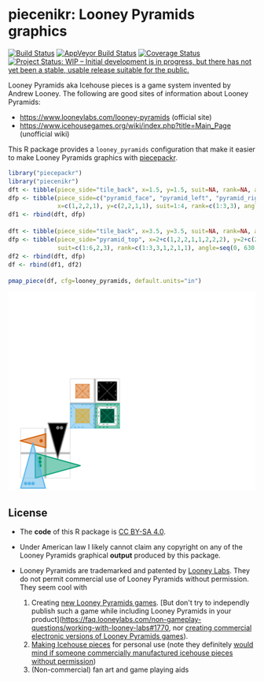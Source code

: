 piecenikr: Looney Pyramids graphics
===================================

[![Build Status](https://travis-ci.org/piecepackr/piecenikr.svg?branch=master)](https://travis-ci.org/piecepackr/piecenikr)
[![AppVeyor Build Status](https://ci.appveyor.com/api/projects/status/github/piecepackr/piecenikr?branch=master&svg=true)](https://ci.appveyor.com/project/piecepackr/piecenikr)
[![Coverage Status](https://img.shields.io/codecov/c/github/piecepackr/piecenikr/master.svg)](https://codecov.io/github/piecepackr/piecenikr?branch=master)
[![Project Status: WIP – Initial development is in progress, but there has not yet been a stable, usable release suitable for the public.](http://www.repostatus.org/badges/latest/wip.svg)](http://www.repostatus.org/#wip)

Looney Pyramids aka Icehouse pieces is a game system invented by Andrew Looney.  The following are good sites of information about Looney Pyramids:

* https://www.looneylabs.com/looney-pyramids (official site)
* https://www.icehousegames.org/wiki/index.php?title=Main_Page (unofficial wiki)

This R package provides a `looney_pyramids` configuration that make it easier to make Looney Pyramids graphics with [piecepackr](https://github.com/piecepackr/piecepackr).

```r
library("piecepackr")
library("piecenikr")
dft <- tibble(piece_side="tile_back", x=1.5, y=1.5, suit=NA, rank=NA, angle=NA)
dfp <- tibble(piece_side=c("pyramid_face", "pyramid_left", "pyramid_right", "pyramid_back"),
              x=c(1,2,2,1), y=c(2,2,1,1), suit=1:4, rank=c(1:3,3), angle=seq(90, 360, 90))
df1 <- rbind(dft, dfp)

dft <- tibble(piece_side="tile_back", x=3.5, y=3.5, suit=NA, rank=NA, angle=NA)
dfp <- tibble(piece_side="pyramid_top", x=2+c(1,2,2,1,1,2,2,2), y=2+c(2,2,1,1,1,1,1,1),
              suit=c(1:6,2,3), rank=c(1:3,3,1,2,1,1), angle=seq(0, 630, 90))
df2 <- rbind(dft, dfp)
df <- rbind(df1, df2)

pmap_piece(df, cfg=looney_pyramids, default.units="in")
```

![Example diagram](tests/figs/looney-pyramids/looney-pyramids.svg)

License
-------

* The **code** of this R package is [CC BY-SA 4.0](https://creativecommons.org/licenses/by-sa/4.0/).
* Under American law I likely cannot claim any copyright on any of the Looney Pyramids graphical **output** produced by this package.
* Looney Pyramids are trademarked and patented by [Looney Labs](https://www.looneylabs.com/).  They do not permit commercial use of Looney Pyramids without permission.  They seem cool with

  1. Creating [new Looney Pyramids games](https://www.icehousegames.org/wiki/index.php?title=Community_Games).  [But don't try to independly publish such a game while including Looney Pyramids in your product](https://faq.looneylabs.com/non-gameplay-questions/working-with-looney-labs#1770, nor [creating commercial electronic versions of Looney Pyramids games](https://www.looneylabs.com/looney-labs-electronic-arcade)).
  2. [Making Icehouse pieces](https://www.icehousegames.org/wiki/index.php?title=Making_pieces) for personal use (note they definitely [would mind if someone commercially manufactured icehouse pieces without permission](http://wunderland.com/WTS/Andy/Games/PatentsAndLawsuits.html))
  3. (Non-commercial) fan art and game playing aids
